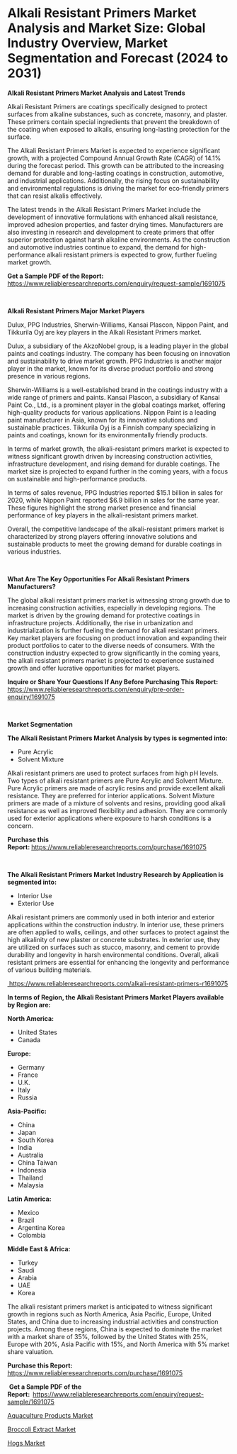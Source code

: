 <p><h1>Alkali Resistant Primers Market Analysis and Market Size: Global Industry Overview, Market Segmentation and Forecast (2024 to 2031)</h1></p><p><strong>Alkali Resistant Primers Market Analysis and Latest Trends</strong></p>
<p><p>Alkali Resistant Primers are coatings specifically designed to protect surfaces from alkaline substances, such as concrete, masonry, and plaster. These primers contain special ingredients that prevent the breakdown of the coating when exposed to alkalis, ensuring long-lasting protection for the surface.</p><p>The Alkali Resistant Primers Market is expected to experience significant growth, with a projected Compound Annual Growth Rate (CAGR) of 14.1% during the forecast period. This growth can be attributed to the increasing demand for durable and long-lasting coatings in construction, automotive, and industrial applications. Additionally, the rising focus on sustainability and environmental regulations is driving the market for eco-friendly primers that can resist alkalis effectively.</p><p>The latest trends in the Alkali Resistant Primers Market include the development of innovative formulations with enhanced alkali resistance, improved adhesion properties, and faster drying times. Manufacturers are also investing in research and development to create primers that offer superior protection against harsh alkaline environments. As the construction and automotive industries continue to expand, the demand for high-performance alkali resistant primers is expected to grow, further fueling market growth.</p></p>
<p><strong>Get a Sample PDF of the Report:&nbsp;</strong> <a href="https://www.reliableresearchreports.com/enquiry/request-sample/1691075">https://www.reliableresearchreports.com/enquiry/request-sample/1691075</a></p>
<p>&nbsp;</p>
<p><strong>Alkali Resistant Primers Major Market Players</strong></p>
<p><p>Dulux, PPG Industries, Sherwin-Williams, Kansai Plascon, Nippon Paint, and Tikkurila Oyj are key players in the Alkali Resistant Primers market. </p><p>Dulux, a subsidiary of the AkzoNobel group, is a leading player in the global paints and coatings industry. The company has been focusing on innovation and sustainability to drive market growth. PPG Industries is another major player in the market, known for its diverse product portfolio and strong presence in various regions.</p><p>Sherwin-Williams is a well-established brand in the coatings industry with a wide range of primers and paints. Kansai Plascon, a subsidiary of Kansai Paint Co., Ltd., is a prominent player in the global coatings market, offering high-quality products for various applications. Nippon Paint is a leading paint manufacturer in Asia, known for its innovative solutions and sustainable practices. Tikkurila Oyj is a Finnish company specializing in paints and coatings, known for its environmentally friendly products.</p><p>In terms of market growth, the alkali-resistant primers market is expected to witness significant growth driven by increasing construction activities, infrastructure development, and rising demand for durable coatings. The market size is projected to expand further in the coming years, with a focus on sustainable and high-performance products.</p><p>In terms of sales revenue, PPG Industries reported $15.1 billion in sales for 2020, while Nippon Paint reported $6.9 billion in sales for the same year. These figures highlight the strong market presence and financial performance of key players in the alkali-resistant primers market. </p><p>Overall, the competitive landscape of the alkali-resistant primers market is characterized by strong players offering innovative solutions and sustainable products to meet the growing demand for durable coatings in various industries.</p></p>
<p>&nbsp;</p>
<p><strong>What Are The Key Opportunities For Alkali Resistant Primers Manufacturers?</strong></p>
<p><p>The global alkali resistant primers market is witnessing strong growth due to increasing construction activities, especially in developing regions. The market is driven by the growing demand for protective coatings in infrastructure projects. Additionally, the rise in urbanization and industrialization is further fueling the demand for alkali resistant primers. Key market players are focusing on product innovation and expanding their product portfolios to cater to the diverse needs of consumers. With the construction industry expected to grow significantly in the coming years, the alkali resistant primers market is projected to experience sustained growth and offer lucrative opportunities for market players.</p></p>
<p><strong>Inquire or Share Your Questions If Any Before Purchasing This Report:</strong> <a href="https://www.reliableresearchreports.com/enquiry/pre-order-enquiry/1691075">https://www.reliableresearchreports.com/enquiry/pre-order-enquiry/1691075</a></p>
<p>&nbsp;</p>
<p><strong>Market Segmentation</strong></p>
<p><strong>The Alkali Resistant Primers Market Analysis by types is segmented into:</strong></p>
<p><ul><li>Pure Acrylic</li><li>Solvent Mixture</li></ul></p>
<p><p>Alkali resistant primers are used to protect surfaces from high pH levels. Two types of alkali resistant primers are Pure Acrylic and Solvent Mixture. Pure Acrylic primers are made of acrylic resins and provide excellent alkali resistance. They are preferred for interior applications. Solvent Mixture primers are made of a mixture of solvents and resins, providing good alkali resistance as well as improved flexibility and adhesion. They are commonly used for exterior applications where exposure to harsh conditions is a concern.</p></p>
<p><strong>Purchase this Report:&nbsp;</strong><a href="https://www.reliableresearchreports.com/purchase/1691075">https://www.reliableresearchreports.com/purchase/1691075</a></p>
<p>&nbsp;</p>
<p><strong>The Alkali Resistant Primers Market Industry Research by Application is segmented into:</strong></p>
<p><ul><li>Interior Use</li><li>Exterior Use</li></ul></p>
<p><p>Alkali resistant primers are commonly used in both interior and exterior applications within the construction industry. In interior use, these primers are often applied to walls, ceilings, and other surfaces to protect against the high alkalinity of new plaster or concrete substrates. In exterior use, they are utilized on surfaces such as stucco, masonry, and cement to provide durability and longevity in harsh environmental conditions. Overall, alkali resistant primers are essential for enhancing the longevity and performance of various building materials.</p></p>
<p><a href="https://www.reliableresearchreports.com/alkali-resistant-primers-r1691075">&nbsp;https://www.reliableresearchreports.com/alkali-resistant-primers-r1691075</a></p>
<p><strong>In terms of Region, the Alkali Resistant Primers Market Players available by Region are:</strong></p>
<p>
    <p> <strong> North America: </strong>
        <ul>
            <li>United States</li>
            <li>Canada</li>
        </ul>
        </p> 
    <p> <strong> Europe: </strong>
        <ul>
            <li>Germany</li>
            <li>France</li>
            <li>U.K.</li>
            <li>Italy</li>
            <li>Russia</li>
        </ul>
        </p> 
    <p> <strong> Asia-Pacific: </strong>
        <ul>
            <li>China</li>
            <li>Japan</li>
            <li>South Korea</li>
            <li>India</li>
            <li>Australia</li>
            <li>China Taiwan</li>
            <li>Indonesia</li>
            <li>Thailand</li>
            <li>Malaysia</li>
        </ul>
        </p> 
    <p> <strong> Latin America: </strong>
        <ul>
            <li>Mexico</li>
            <li>Brazil</li>
            <li>Argentina Korea</li>
            <li>Colombia</li>
        </ul>
        </p> 
    <p> <strong> Middle East & Africa: </strong>
        <ul>
            <li>Turkey</li>
            <li>Saudi</li>
            <li>Arabia</li>
            <li>UAE</li>
            <li>Korea</li>
        </ul>
    </p>
    </p>
<p><p>The alkali resistant primers market is anticipated to witness significant growth in regions such as North America, Asia Pacific, Europe, United States, and China due to increasing industrial activities and construction projects. Among these regions, China is expected to dominate the market with a market share of 35%, followed by the United States with 25%, Europe with 20%, Asia Pacific with 15%, and North America with 5% market share valuation.</p></p>
<p><strong>Purchase this Report: </strong><a href="https://www.reliableresearchreports.com/purchase/1691075">https://www.reliableresearchreports.com/purchase/1691075</a></p>
<p>&nbsp;<strong>Get a Sample PDF of the Report:&nbsp;&nbsp;</strong><a href="https://www.reliableresearchreports.com/enquiry/request-sample/1691075">https://www.reliableresearchreports.com/enquiry/request-sample/1691075</a></p>
<p><strong></strong></p>
<p><p><a href="https://medium.com/@williambatz1907/insights-into-the-aquaculture-products-industry-market-financial-status-market-size-and-revenue-b55f1c3bfaf0">Aquaculture Products Market</a></p><p><a href="https://medium.com/@judypierce2022/broccoli-extract-market-trends-focusing-on-broccoli-extract-market-insight-and-forecast-analysis-e8eea09f44c5">Broccoli Extract Market</a></p><p><a href="https://medium.com/@abdulkoss1996/hogs-market-analysis-report-global-insights-by-region-type-whole-pig-sale-butchery-sale-and-e131720a31c8">Hogs Market</a></p></p>